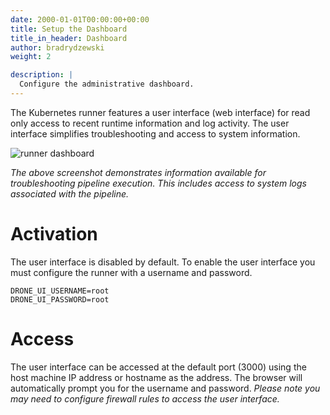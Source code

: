 ```yaml
---
date: 2000-01-01T00:00:00+00:00
title: Setup the Dashboard
title_in_header: Dashboard
author: bradrydzewski
weight: 2

description: |
  Configure the administrative dashboard.
---
```


The Kubernetes runner features a user interface (web interface) for read only access to recent runtime information and log activity. The user interface simplifies troubleshooting and access to system information.

![runner dashboard](../../../screenshots/runner_dashboard.png)

_The above screenshot demonstrates information available for troubleshooting pipeline execution. This includes access to system logs associated with the pipeline._

# Activation

The user interface is disabled by default. To enable the user interface you must configure the runner with a username and password.

```
DRONE_UI_USERNAME=root
DRONE_UI_PASSWORD=root
```

# Access

The user interface can be accessed at the default port (3000) using the host machine IP address or hostname as the address. The browser will automatically prompt you for the username and password. _Please note you may need to configure firewall rules to access the user interface._
